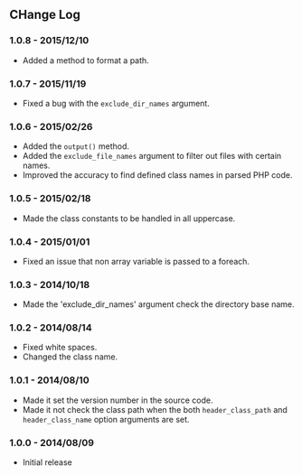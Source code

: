 ## CHange Log

### 1.0.8 - 2015/12/10
- Added a method to format a path.

### 1.0.7 - 2015/11/19
- Fixed a bug with the `exclude_dir_names` argument.

### 1.0.6 - 2015/02/26
- Added the `output()` method.
- Added the `exclude_file_names` argument to filter out files with certain names.
- Improved the accuracy to find defined class names in parsed PHP code.

### 1.0.5 - 2015/02/18
- Made the class constants to be handled in all uppercase.

### 1.0.4 - 2015/01/01
- Fixed an issue that non array variable is passed to a foreach.

### 1.0.3 - 2014/10/18
- Made the 'exclude_dir_names' argument check the directory base name.

### 1.0.2 - 2014/08/14
- Fixed white spaces.
- Changed the class name.

### 1.0.1 - 2014/08/10
- Made it set the version number in the source code.
- Made it not check the class path when the both `header_class_path` and `header_class_name` option arguments are set.

### 1.0.0 - 2014/08/09
- Initial release

